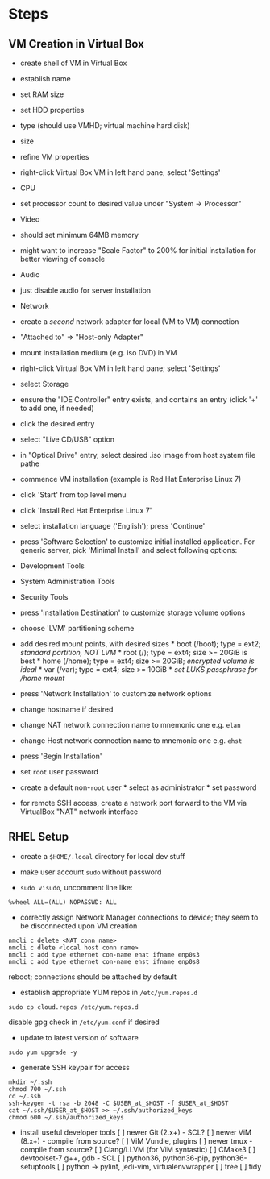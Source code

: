 # Steps 

## VM Creation in Virtual Box

* create shell of VM in Virtual Box
 * establish name
 * set RAM size
 * set HDD properties
  * type (should use VMHD; virtual machine hard disk)
  * size

* refine VM properties 
 * right-click Virtual Box VM in left hand pane; select 'Settings'
 * CPU
  * set processor count to desired value under "System -> Processor"
 * Video
  * should set minimum 64MB memory
  * might want to increase "Scale Factor" to 200% for initial installation for better viewing of console
 * Audio
  * just disable audio for server installation
 * Network
  * create a _second_ network adapter for local (VM to VM) connection
   * "Attached to" => "Host-only Adapter"

* mount installation medium (e.g. iso DVD) in VM
 * right-click Virtual Box VM in left hand pane; select 'Settings'
 * select Storage
 * ensure the "IDE Controller" entry exists, and contains an entry (click '+' to add one, if needed)
 * click the desired entry
  * select "Live CD/USB" option
  * in "Optical Drive" entry, select desired .iso image from host system file pathe

* commence VM installation (example is Red Hat Enterprise Linux 7)
 * click 'Start' from top level menu
 * click 'Install Red Hat Enterprise Linux 7'
  * select installation language ('English'); press 'Continue'
  * press 'Software Selection' to customize initial installed application. For generic server, pick 'Minimal Install' and select following options:
   * Development Tools
   * System Administration Tools
   * Security Tools
  * press 'Installation Destination' to customize storage volume options
   * choose 'LVM' partitioning scheme
   * add desired mount points, with desired sizes
    * boot (/boot); type = ext2; _standard partition, NOT LVM_
    * root (/); type = ext4; size >= 20GiB is best
    * home (/home); type = ext4; size >= 20GiB; _encrypted volume is ideal_
    * var (/var); type = ext4; size >= 10GiB
    * _set LUKS passphrase for /home mount_
  * press 'Network Installation' to customize network options
   * change hostname if desired
   * change NAT network connection name to mnemonic one e.g. `elan`
   * change Host network connection name to mnemonic one e.g. `ehst`
  * press 'Begin Installation'
   * set `root` user password
   * create a default non-`root` user
    * select as administrator
    * set password 

* for remote SSH access, create a network port forward to the VM via VirtualBox "NAT" network interface

## RHEL Setup

* create a `$HOME/.local` directory for local dev stuff

* make user account `sudo` without password
 * `sudo visudo`, uncomment line like:
```
%wheel ALL=(ALL) NOPASSWD: ALL
```

* correctly assign Network Manager connections to device; they seem to be disconnected upon VM creation
```
nmcli c delete <NAT conn name>
nmcli c dlete <local host conn name>
nmcli c add type ethernet con-name enat ifname enp0s3 
nmcli c add type ethernet con-name ehst ifname enp0s8
``` 
reboot; connections should be attached by default

* establish appropriate YUM repos in `/etc/yum.repos.d`
```
sudo cp cloud.repos /etc/yum.repos.d
```
disable gpg check in `/etc/yum.conf` if desired

* update to latest version of software
```
sudo yum upgrade -y
```

* generate SSH keypair for access
```
mkdir ~/.ssh
chmod 700 ~/.ssh
cd ~/.ssh
ssh-keygen -t rsa -b 2048 -C $USER_at_$HOST -f $USER_at_$HOST
cat ~/.ssh/$USER_at_$HOST >> ~/.ssh/authorized_keys
chmod 600 ~/.ssh/authorized_keys
```

* install useful developer tools
  [ ] newer Git (2.x+) - SCL?
  [ ] newer ViM (8.x+) - compile from source?
  [ ] ViM Vundle, plugins
  [ ] newer tmux       - compile from source? 
  [ ] Clang/LLVM (for ViM syntastic)
  [ ] CMake3
  [ ] devtoolset-7 g++, gdb - SCL
  [ ] python36, python36-pip, python36-setuptools
  [ ] python -> pylint, jedi-vim, virtualenvwrapper
  [ ] tree
  [ ] tidy

